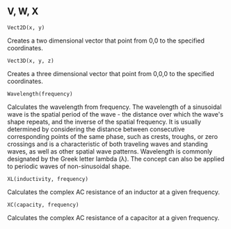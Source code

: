 V, W, X
---

```
Vect2D(x, y)
```

Creates a two dimensional vector that point from 0,0 to the specified coordinates.

```
Vect3D(x, y, z)
```

Creates a three dimensional vector that point from 0,0,0 to the specified coordinates.

```
Wavelength(frequency)
```

Calculates the wavelength from frequency. The wavelength of a sinusoidal wave is the spatial period of the wave - the distance over which the wave's shape repeats, and the inverse of the spatial frequency. It is usually determined by considering the distance between consecutive corresponding points of the same phase, such as crests, troughs, or zero crossings and is a characteristic of both traveling waves and standing waves, as well as other spatial wave patterns. Wavelength is commonly designated by the Greek letter lambda (λ). The concept can also be applied to periodic waves of non-sinusoidal shape.

```
XL(inductivity, frequency)
```

Calculates the complex AC resistance of an inductor at a given frequency.

```
XC(capacity, frequency)
```

Calculates the complex AC resistance of a capacitor at a given frequency.
